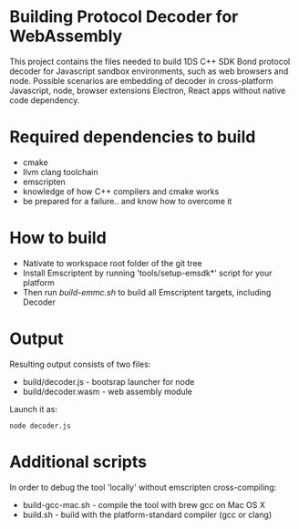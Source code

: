 # Building Protocol Decoder for WebAssembly

This project contains the files needed to build 1DS C++ SDK Bond protocol decoder for
Javascript sandbox environments, such as web browsers and node. Possible scenarios are
embedding of decoder in cross-platform Javascript, node, browser extensions Electron,
React apps without native code dependency.

# Required dependencies to build

- cmake
- llvm clang toolchain
- emscripten
- knowledge of how C++ compilers and cmake works
- be prepared for a failure.. and know how to overcome it

# How to build

- Nativate to workspace root folder of the git tree
- Install Emscriptent by running 'tools/setup-emsdk*' script for your platform
- Then run *build-emmc.sh* to build all Emscriptent targets, including Decoder

# Output

Resulting output consists of two files:
- build/decoder.js     - bootsrap launcher for node
- build/decoder.wasm   - web assembly module

Launch it as:

```
node decoder.js
```

# Additional scripts

In order to debug the tool 'locally' without emscripten cross-compiling:
- build-gcc-mac.sh     - compile the tool with brew gcc on Mac OS X
- build.sh             - build with the platform-standard compiler (gcc or clang)
